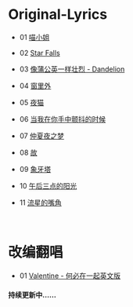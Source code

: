 # Original-Lyrics
- 01 [喵小姐](https://github.com/Coder-AndyLee/Original-Lyrics/blob/master/%E5%96%B5%E5%B0%8F%E5%A7%90.md)

- 02 [Star Falls](https://github.com/Coder-AndyLee/Original-Lyrics/blob/master/Star%20Falls.md)

- 03 [像蒲公英一样壮烈 - Dandelion](https://github.com/Coder-AndyLee/Original-Lyrics/blob/master/%E5%83%8F%E8%92%B2%E5%85%AC%E8%8B%B1%E4%B8%80%E6%A0%B7%E5%A3%AE%E7%83%88-Dandelion.md)

- 04 [窗里外](https://github.com/Coder-AndyLee/Original-Lyrics/blob/master/%E7%AA%97%E9%87%8C%E5%A4%96.md)

- 05 [夜猫](https://github.com/Coder-AndyLee/Original-Lyrics/blob/master/%E5%A4%9C%E7%8C%AB.md)

- 06 [当我在你手中颤抖的时候](https://github.com/Coder-AndyLee/Original-Lyrics/blob/master/%E5%BD%93%E4%BD%A0%E5%9C%A8%E6%88%91%E6%89%8B%E4%B8%AD%E9%A2%A4%E6%8A%96%E7%9A%84%E6%97%B6%E5%80%99.md)

- 07 [仲夏夜之梦](https://github.com/Coder-AndyLee/Original-Lyrics/blob/master/%E4%BB%B2%E5%A4%8F%E5%A4%9C%E4%B9%8B%E6%A2%A6.md)

- 08 [故](https://github.com/Coder-AndyLee/Original-Lyrics/blob/master/%E6%95%85.md)

- 09 [象牙塔](https://github.com/Coder-AndyLee/Original-Lyrics/blob/master/%E8%B1%A1%E7%89%99%E5%A1%94.md)

- 10 [午后三点的阳光](https://github.com/Coder-AndyLee/Original-Lyrics/blob/master/%E5%8D%88%E5%90%8E%E4%B8%89%E7%82%B9%E7%9A%84%E9%98%B3%E5%85%89.md)

- 11 [流星的嘴角](https://github.com/Coder-AndyLee/Original-Lyrics/blob/master/%E6%B5%81%E6%98%9F%E7%9A%84%E5%98%B4%E8%A7%92.md)

  ​

# 改编翻唱
- 01 [Valentine - 何必在一起英文版](https://github.com/Coder-AndyLee/Original-Lyrics/blob/master/Valentine-%E4%BD%95%E5%BF%85%E5%9C%A8%E4%B8%80%E8%B5%B7%E8%8B%B1%E6%96%87%E7%89%88.md)



#### 持续更新中……
